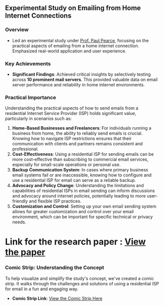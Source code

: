 ## Experimental Study on Emailing from Home Internet Connections

### Overview
- Led an experimental study under [Prof. Paul Pearce](https://faculty.cc.gatech.edu/~pearce/), focusing on the practical aspects of emailing from a home internet connection. Emphasized real-world application and user experience.

### Key Achievements
- **Significant Findings**: Achieved critical insights by selectively testing across **10 prominent mail servers**. This provided valuable data on email server performance and reliability in home internet environments.

### Practical Importance
Understanding the practical aspects of how to send emails from a residential Internet Service Provider (ISP) holds significant value, particularly in scenarios such as:

1. **Home-Based Businesses and Freelancers**: For individuals running a business from home, the ability to reliably send emails is crucial. Knowing how to navigate ISP restrictions ensures that their communication with clients and partners remains consistent and professional.
2. **Cost-Effectiveness**: Using a residential ISP for sending emails can be more cost-effective than subscribing to commercial email services, especially for small-scale operations or personal use.
3. **Backup Communication System**: In cases where primary business email systems fail or are inaccessible, knowing how to configure and use a residential ISP for email can serve as a reliable backup.
4. **Advocacy and Policy Change**: Understanding the limitations and capabilities of residential ISPs in email sending can inform discussions and advocacy around internet policies, potentially leading to more user-friendly and flexible ISP practices.
5. **Customization and Control**: Setting up your own email sending system allows for greater customization and control over your email environment, which can be important for specific technical or privacy needs.

# Link for the research paper : [View the paper](https://github.com/VedikaBang/Sending-Email-from-a-Residential-ISP/blob/main/Sending_Email_from_a_Residential_ISP.pdf)

### Comic Strip: Understanding the Concept
To help visualize and simplify the study's concept, we've created a comic strip. It walks through the challenges and solutions of using a residential ISP for email in a fun and engaging way.

- **Comic Strip Link**: [View the Comic Strip Here](https://github.com/VedikaBang/Sending-Email-from-a-Residential-ISP/blob/main/Comicstrip.pdf)


